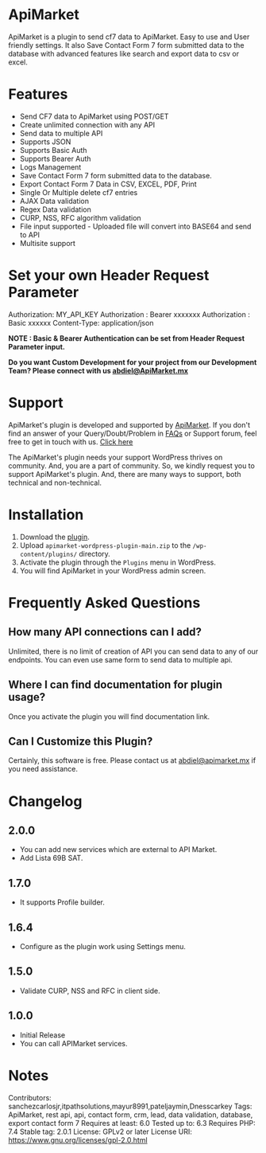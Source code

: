 # ApiMarket
ApiMarket is a plugin to send cf7 data to ApiMarket. Easy to use and User friendly settings. It also Save Contact Form 7 form submitted data to the database with advanced features like search and export data to csv or excel.

# Features
* Send CF7 data to ApiMarket using POST/GET
* Create unlimited connection with any API
* Send data to multiple API
* Supports JSON
* Supports Basic Auth
* Supports Bearer Auth
* Logs Management
* Save Contact Form 7 form submitted data to the database.
* Export Contact Form 7 Data in CSV, EXCEL, PDF, Print
* Single Or Multiple delete cf7 entries
* AJAX Data validation
* Regex Data validation
* CURP, NSS, RFC algorithm validation
* File input supported - Uploaded file will convert into BASE64 and send to API
* Multisite support

# Set your own Header Request Parameter

Authorization: MY_API_KEY
Authorization : Bearer xxxxxxx
Authorization : Basic xxxxxx
Content-Type: application/json


<strong> NOTE  : Basic & Bearer Authentication can be set from Header Request Parameter input. </strong>

<strong>Do you want Custom Development for your project from our Development Team? Please connect with us <a href="mailto:abdiel@apimarket.mx">abdiel@ApiMarket.mx</a></strong>


# Support

ApiMarket's plugin is developed and supported by <a target="_blank" href="https://apimarket.mx/">ApiMarket</a>. If you don't find an answer of your Query/Doubt/Problem in <a href="#faq">FAQs</a> or Support forum, feel free to get in touch with us.  <a target="_blank" href="https://ApiMarket.mx/contacto">Click here</a>

The ApiMarket's plugin needs your support WordPress thrives on community. And, you are a part of community. So, we kindly request you to support ApiMarket's plugin. And, there are many ways to support, both technical and non-technical.

# Installation
1. Download the [plugin](https://github.com/api-market-company/apimarket-wordpress-plugin/archive/refs/heads/main.zip).
2. Upload `apimarket-wordpress-plugin-main.zip` to the `/wp-content/plugins/` directory.
3. Activate the plugin through the `Plugins` menu in WordPress.
4. You will find ApiMarket in your WordPress admin screen.

# Frequently Asked Questions
## How many API connections can I add?
Unlimited, there is no limit of creation of API you can send data to any of our endpoints. You can even use same form to send data to multiple api.

## Where I can find documentation for plugin usage?
Once you activate the plugin you will find documentation link.

## Can I Customize this Plugin?
Certainly, this software is free. Please contact us at <a href="mailto:abdiel@apimarket.mx">abdiel@apimarket.mx</a> if you need assistance.

# Changelog

## 2.0.0
* You can add new services which are external to API Market.
* Add Lista 69B SAT.

## 1.7.0
* It supports Profile builder.

## 1.6.4
* Configure as the plugin work using Settings menu.

## 1.5.0
* Validate CURP, NSS and RFC in client side.

## 1.0.0
* Initial Release
* You can call APIMarket services.



# Notes
Contributors: sanchezcarlosjr,itpathsolutions,mayur8991,pateljaymin,Dnesscarkey
Tags: ApiMarket, rest api, api, contact form, crm, lead, data validation, database, export contact form 7
Requires at least: 6.0
Tested up to: 6.3
Requires PHP: 7.4
Stable tag: 2.0.1
License: GPLv2 or later
License URI: https://www.gnu.org/licenses/gpl-2.0.html